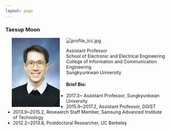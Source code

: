 ```yaml
---
layout: page
---
```


### Taesup Moon

![profile_icc.jpg]({{site.baseurl}}/img/profile_icc.jpg)
<img src="profile_icc.jpg" width="150" height="215" align="left" hspace="20" />  

Assistant Professor  
School of Electronic and Electrical Engineering  
College of Information and Communication Engineering  
Sungkyunkwan University    


  
  
#### Brief Bio:  
- 2017.3~ Assistant Professor, Sungkyunkwan University  
- 2015.9~2017.2, Assistant Professor, DGIST  
- 2013.9~2015.2, Reseaerch Staff Member, Samsung Advanced Institute of Technology  
- 2012.2~2013.8, Postdoctoral Researcher, UC Berkeley
